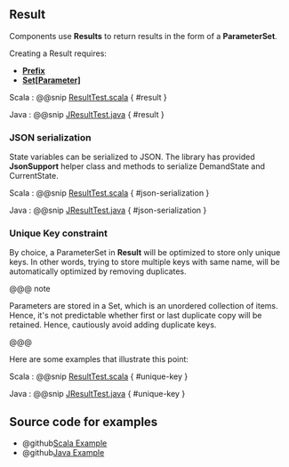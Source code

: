## Result

Components use **Results** to return results in the form of a **ParameterSet**.

Creating a Result requires:

 * **[Prefix](commands.html#Prefix)**
 * **[Set[Parameter]](keys-parameters.html)**

Scala
:   @@snip [ResultTest.scala](../../../../examples/src/test/scala/csw/services/messages/ResultTest.scala) { #result }

Java
:   @@snip [JResultTest.java](../../../../examples/src/test/java/csw/services/messages/JResultTest.java) { #result }

### JSON serialization
State variables can be serialized to JSON. The library has provided **JsonSupport** helper class and methods to serialize DemandState and CurrentState.

Scala
:   @@snip [ResultTest.scala](../../../../examples/src/test/scala/csw/services/messages/ResultTest.scala) { #json-serialization }

Java
:   @@snip [JResultTest.java](../../../../examples/src/test/java/csw/services/messages/JResultTest.java) { #json-serialization }

### Unique Key constraint

By choice, a ParameterSet in **Result** will be optimized to store only unique keys. In other words, trying to store multiple keys with same name, will be automatically optimized by removing duplicates.

@@@ note

Parameters are stored in a Set, which is an unordered collection of items. Hence, it's not predictable whether first or last duplicate copy will be retained. Hence, cautiously avoid adding duplicate keys.

@@@    

Here are some examples that illustrate this point:

Scala
:   @@snip [ResultTest.scala](../../../../examples/src/test/scala/csw/services/messages/ResultTest.scala) { #unique-key }

Java
:   @@snip [JResultTest.java](../../../../examples/src/test/java/csw/services/messages/JResultTest.java) { #unique-key }

## Source code for examples

* @github[Scala Example](/examples/src/test/scala/csw/services/messages/ResultTest.scala)
* @github[Java Example](/examples/src/test/java/csw/services/messages/JResultTest.java)